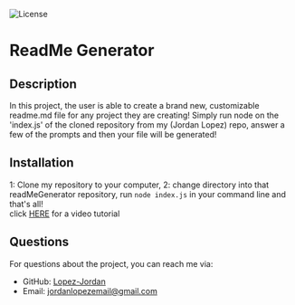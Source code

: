 
![License](https://img.shields.io/badge/license-MIT-brightgreen)

# ReadMe Generator

## Description
In this project, the user is able to create a brand new, customizable readme.md file for any project they are creating!
Simply run node on the 'index.js' of the cloned repository from my (Jordan Lopez) repo, answer a few of the prompts and then your file will be generated!


## Installation
1: Clone my repository to your computer, 2: change directory into that readMeGenerator repository, run `node index.js` in your command line and that's all!
<br>
click [HERE](https://drive.google.com/file/d/12_-6392G5xreUXjSgHT5U9JUkAND0Haf/view) for a video tutorial

## Questions
For questions about the project, you can reach me via:
- GitHub: [Lopez-Jordan](https://github.com/Lopez-Jordan)
- Email: jordanlopezemail@gmail.com
    